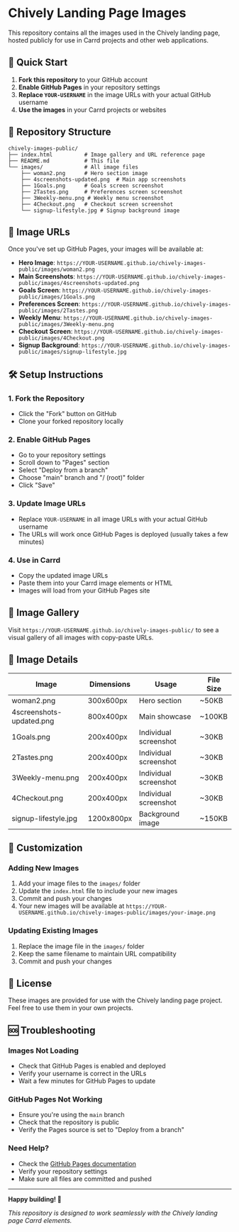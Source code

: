 # Chively Landing Page Images

This repository contains all the images used in the Chively landing page, hosted publicly for use in Carrd projects and other web applications.

## 🚀 Quick Start

1. **Fork this repository** to your GitHub account
2. **Enable GitHub Pages** in your repository settings
3. **Replace `YOUR-USERNAME`** in the image URLs with your actual GitHub username
4. **Use the images** in your Carrd projects or websites

## 📁 Repository Structure

```
chively-images-public/
├── index.html          # Image gallery and URL reference page
├── README.md           # This file
└── images/             # All image files
    ├── woman2.png      # Hero section image
    ├── 4screenshots-updated.png  # Main app screenshots
    ├── 1Goals.png      # Goals screen screenshot
    ├── 2Tastes.png     # Preferences screen screenshot
    ├── 3Weekly-menu.png # Weekly menu screenshot
    ├── 4Checkout.png   # Checkout screen screenshot
    └── signup-lifestyle.jpg # Signup background image
```

## 🔗 Image URLs

Once you've set up GitHub Pages, your images will be available at:

- **Hero Image**: `https://YOUR-USERNAME.github.io/chively-images-public/images/woman2.png`
- **Main Screenshots**: `https://YOUR-USERNAME.github.io/chively-images-public/images/4screenshots-updated.png`
- **Goals Screen**: `https://YOUR-USERNAME.github.io/chively-images-public/images/1Goals.png`
- **Preferences Screen**: `https://YOUR-USERNAME.github.io/chively-images-public/images/2Tastes.png`
- **Weekly Menu**: `https://YOUR-USERNAME.github.io/chively-images-public/images/3Weekly-menu.png`
- **Checkout Screen**: `https://YOUR-USERNAME.github.io/chively-images-public/images/4Checkout.png`
- **Signup Background**: `https://YOUR-USERNAME.github.io/chively-images-public/images/signup-lifestyle.jpg`

## 🛠️ Setup Instructions

### 1. Fork the Repository
- Click the "Fork" button on GitHub
- Clone your forked repository locally

### 2. Enable GitHub Pages
- Go to your repository settings
- Scroll down to "Pages" section
- Select "Deploy from a branch"
- Choose "main" branch and "/ (root)" folder
- Click "Save"

### 3. Update Image URLs
- Replace `YOUR-USERNAME` in all image URLs with your actual GitHub username
- The URLs will work once GitHub Pages is deployed (usually takes a few minutes)

### 4. Use in Carrd
- Copy the updated image URLs
- Paste them into your Carrd image elements or HTML
- Images will load from your GitHub Pages site

## 📱 Image Gallery

Visit `https://YOUR-USERNAME.github.io/chively-images-public/` to see a visual gallery of all images with copy-paste URLs.

## 🎨 Image Details

| Image | Dimensions | Usage | File Size |
|-------|------------|-------|-----------|
| woman2.png | 300x600px | Hero section | ~50KB |
| 4screenshots-updated.png | 800x400px | Main showcase | ~100KB |
| 1Goals.png | 200x400px | Individual screenshot | ~30KB |
| 2Tastes.png | 200x400px | Individual screenshot | ~30KB |
| 3Weekly-menu.png | 200x400px | Individual screenshot | ~30KB |
| 4Checkout.png | 200x400px | Individual screenshot | ~30KB |
| signup-lifestyle.jpg | 1200x800px | Background image | ~150KB |

## 🔧 Customization

### Adding New Images
1. Add your image files to the `images/` folder
2. Update the `index.html` file to include your new images
3. Commit and push your changes
4. Your new images will be available at `https://YOUR-USERNAME.github.io/chively-images-public/images/your-image.png`

### Updating Existing Images
1. Replace the image file in the `images/` folder
2. Keep the same filename to maintain URL compatibility
3. Commit and push your changes

## 📄 License

These images are provided for use with the Chively landing page project. Feel free to use them in your own projects.

## 🆘 Troubleshooting

### Images Not Loading
- Check that GitHub Pages is enabled and deployed
- Verify your username is correct in the URLs
- Wait a few minutes for GitHub Pages to update

### GitHub Pages Not Working
- Ensure you're using the `main` branch
- Check that the repository is public
- Verify the Pages source is set to "Deploy from a branch"

### Need Help?
- Check the [GitHub Pages documentation](https://docs.github.com/en/pages)
- Verify your repository settings
- Make sure all files are committed and pushed

---

**Happy building! 🚀**

*This repository is designed to work seamlessly with the Chively landing page Carrd elements.*

